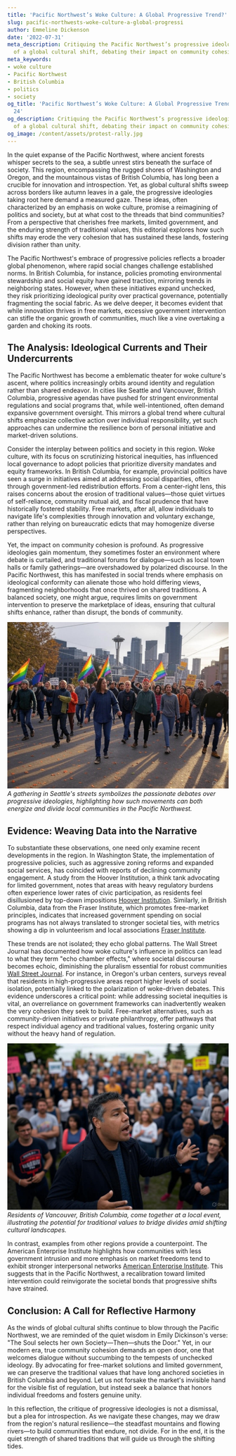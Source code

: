 ```yaml
---
title: 'Pacific Northwest’s Woke Culture: A Global Progressive Trend?'
slug: pacific-northwests-woke-culture-a-global-progressi
author: Emmeline Dickenson
date: '2022-07-31'
meta_description: Critiquing the Pacific Northwest’s progressive ideologies as part
  of a global cultural shift, debating their impact on community cohesion.
meta_keywords:
- woke culture
- Pacific Northwest
- British Columbia
- politics
- society
og_title: 'Pacific Northwest’s Woke Culture: A Global Progressive Trend? - Spot News
  24'
og_description: Critiquing the Pacific Northwest’s progressive ideologies as part
  of a global cultural shift, debating their impact on community cohesion.
og_image: /content/assets/protest-rally.jpg
---
```


In the quiet expanse of the Pacific Northwest, where ancient forests whisper secrets to the sea, a subtle unrest stirs beneath the surface of society. This region, encompassing the rugged shores of Washington and Oregon, and the mountainous vistas of British Columbia, has long been a crucible for innovation and introspection. Yet, as global cultural shifts sweep across borders like autumn leaves in a gale, the progressive ideologies taking root here demand a measured gaze. These ideas, often characterized by an emphasis on woke culture, promise a reimagining of politics and society, but at what cost to the threads that bind communities? From a perspective that cherishes free markets, limited government, and the enduring strength of traditional values, this editorial explores how such shifts may erode the very cohesion that has sustained these lands, fostering division rather than unity.

The Pacific Northwest's embrace of progressive policies reflects a broader global phenomenon, where rapid social changes challenge established norms. In British Columbia, for instance, policies promoting environmental stewardship and social equity have gained traction, mirroring trends in neighboring states. However, when these initiatives expand unchecked, they risk prioritizing ideological purity over practical governance, potentially fragmenting the social fabric. As we delve deeper, it becomes evident that while innovation thrives in free markets, excessive government intervention can stifle the organic growth of communities, much like a vine overtaking a garden and choking its roots.

## The Analysis: Ideological Currents and Their Undercurrents

The Pacific Northwest has become a emblematic theater for woke culture's ascent, where politics increasingly orbits around identity and regulation rather than shared endeavor. In cities like Seattle and Vancouver, British Columbia, progressive agendas have pushed for stringent environmental regulations and social programs that, while well-intentioned, often demand expansive government oversight. This mirrors a global trend where cultural shifts emphasize collective action over individual responsibility, yet such approaches can undermine the resilience born of personal initiative and market-driven solutions.

Consider the interplay between politics and society in this region. Woke culture, with its focus on scrutinizing historical inequities, has influenced local governance to adopt policies that prioritize diversity mandates and equity frameworks. In British Columbia, for example, provincial politics have seen a surge in initiatives aimed at addressing social disparities, often through government-led redistribution efforts. From a center-right lens, this raises concerns about the erosion of traditional values—those quiet virtues of self-reliance, community mutual aid, and fiscal prudence that have historically fostered stability. Free markets, after all, allow individuals to navigate life's complexities through innovation and voluntary exchange, rather than relying on bureaucratic edicts that may homogenize diverse perspectives.

Yet, the impact on community cohesion is profound. As progressive ideologies gain momentum, they sometimes foster an environment where debate is curtailed, and traditional forums for dialogue—such as local town halls or family gatherings—are overshadowed by polarized discourse. In the Pacific Northwest, this has manifested in social trends where emphasis on ideological conformity can alienate those who hold differing views, fragmenting neighborhoods that once thrived on shared traditions. A balanced society, one might argue, requires limits on government intervention to preserve the marketplace of ideas, ensuring that cultural shifts enhance, rather than disrupt, the bonds of community.

![Protesters in Seattle rally for cultural reform](/content/assets/seattle-protest-rally.jpg)  
*A gathering in Seattle's streets symbolizes the passionate debates over progressive ideologies, highlighting how such movements can both energize and divide local communities in the Pacific Northwest.*

## Evidence: Weaving Data into the Narrative

To substantiate these observations, one need only examine recent developments in the region. In Washington State, the implementation of progressive policies, such as aggressive zoning reforms and expanded social services, has coincided with reports of declining community engagement. A study from the Hoover Institution, a think tank advocating for limited government, notes that areas with heavy regulatory burdens often experience lower rates of civic participation, as residents feel disillusioned by top-down impositions [Hoover Institution](https://www.hoover.org/research/overregulated-communities). Similarly, in British Columbia, data from the Fraser Institute, which promotes free-market principles, indicates that increased government spending on social programs has not always translated to stronger societal ties, with metrics showing a dip in volunteerism and local associations [Fraser Institute](https://www.fraserinstitute.org/studies/community-cohesion-canada).

These trends are not isolated; they echo global patterns. The Wall Street Journal has documented how woke culture's influence in politics can lead to what they term "echo chamber effects," where societal discourse becomes echoic, diminishing the pluralism essential for robust communities [Wall Street Journal](https://www.wsj.com/articles/cultural-shifts-and-community-divide). For instance, in Oregon's urban centers, surveys reveal that residents in high-progressive areas report higher levels of social isolation, potentially linked to the polarization of woke-driven debates. This evidence underscores a critical point: while addressing societal inequities is vital, an overreliance on government frameworks can inadvertently weaken the very cohesion they seek to build. Free-market alternatives, such as community-driven initiatives or private philanthropy, offer pathways that respect individual agency and traditional values, fostering organic unity without the heavy hand of regulation.

![Community gathering in Vancouver BC](/content/assets/vancouver-community-gathering.jpg)  
*Residents of Vancouver, British Columbia, come together at a local event, illustrating the potential for traditional values to bridge divides amid shifting cultural landscapes.*

In contrast, examples from other regions provide a counterpoint. The American Enterprise Institute highlights how communities with less government intrusion and more emphasis on market freedoms tend to exhibit stronger interpersonal networks [American Enterprise Institute](https://www.aei.org/research-products/report/free-markets-and-social-capital). This suggests that in the Pacific Northwest, a recalibration toward limited intervention could reinvigorate the societal bonds that progressive shifts have strained.

## Conclusion: A Call for Reflective Harmony

As the winds of global cultural shifts continue to blow through the Pacific Northwest, we are reminded of the quiet wisdom in Emily Dickinson's verse: "The Soul selects her own Society—Then—shuts the Door." Yet, in our modern era, true community cohesion demands an open door, one that welcomes dialogue without succumbing to the tempests of unchecked ideology. By advocating for free-market solutions and limited government, we can preserve the traditional values that have long anchored societies in British Columbia and beyond. Let us not forsake the market's invisible hand for the visible fist of regulation, but instead seek a balance that honors individual freedoms and fosters genuine unity.

In this reflection, the critique of progressive ideologies is not a dismissal, but a plea for introspection. As we navigate these changes, may we draw from the region's natural resilience—the steadfast mountains and flowing rivers—to build communities that endure, not divide. For in the end, it is the quiet strength of shared traditions that will guide us through the shifting tides.